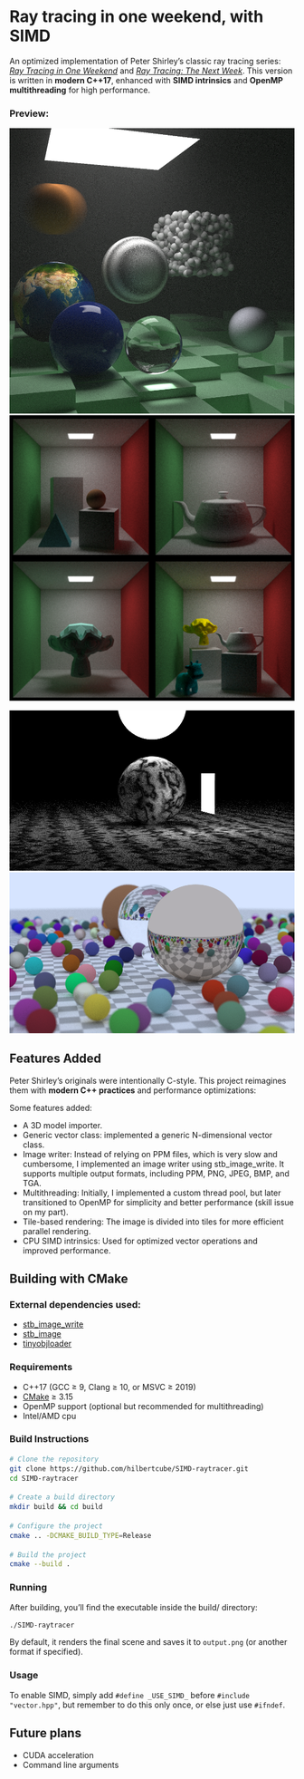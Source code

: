 # Ray tracing in one weekend, with SIMD
An optimized implementation of Peter Shirley’s classic ray tracing series: [*Ray Tracing in One Weekend*](https://raytracing.github.io/books/RayTracingInOneWeekend.html) and [*Ray Tracing: The Next Week*](https://raytracing.github.io/books/RayTracingTheNextWeek.html).  This version is written in **modern C++17**, enhanced with **SIMD intrinsics** and **OpenMP multithreading** for high performance.  

### Preview:

![Final scene](images/final_scene.png)
![Cornell Box](images/merge_cornell.png)
<!-- ![Cornell Box](images/teapot.png) -->
![Perlin Sphere](images/light.png)
![Spheres](images/spheres.png)

## Features Added

Peter Shirley’s originals were intentionally C-style. This project reimagines them with **modern C++ practices** and performance optimizations:  

Some features added:
- A 3D model importer.
- Generic vector class: implemented a generic N-dimensional vector class.
- Image writer: Instead of relying on PPM files, which is very slow and cumbersome, I implemented an image writer using stb_image_write. It supports multiple output formats, including PPM, PNG, JPEG, BMP, and TGA.
- Multithreading: Initially, I implemented a custom thread pool, but later transitioned to OpenMP for simplicity and better performance (skill issue on my part).
- Tile-based rendering: The image is divided into tiles for more efficient parallel rendering.
- CPU SIMD intrinsics: Used for optimized vector operations and improved performance.

## Building with CMake
### External dependencies used:
- [stb_image_write](https://github.com/nothings/stb/blob/master/stb_image_write.h)
- [stb_image](https://github.com/nothings/stb/blob/master/stb_image.h)
- [tinyobjloader](https://github.com/tinyobjloader/tinyobjloader)

### Requirements
- C++17 (GCC ≥ 9, Clang ≥ 10, or MSVC ≥ 2019)
- [CMake](https://cmake.org/) ≥ 3.15
- OpenMP support (optional but recommended for multithreading)
- Intel/AMD cpu

### Build Instructions
```bash
# Clone the repository
git clone https://github.com/hilbertcube/SIMD-raytracer.git
cd SIMD-raytracer

# Create a build directory
mkdir build && cd build

# Configure the project
cmake .. -DCMAKE_BUILD_TYPE=Release

# Build the project
cmake --build .
```

### Running

After building, you’ll find the executable inside the build/ directory:
```bash
./SIMD-raytracer
```
By default, it renders the final scene and saves it to `output.png` (or another format if specified).

### Usage
To enable SIMD, simply add `#define _USE_SIMD_` before `#include "vector.hpp"`, but remember to do this only once, or else just use `#ifndef`.

## Future plans
- CUDA acceleration
- Command line arguments
